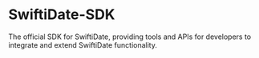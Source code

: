 # SwiftiDate-SDK
The official SDK for SwiftiDate, providing tools and APIs for developers to integrate and extend SwiftiDate functionality.

